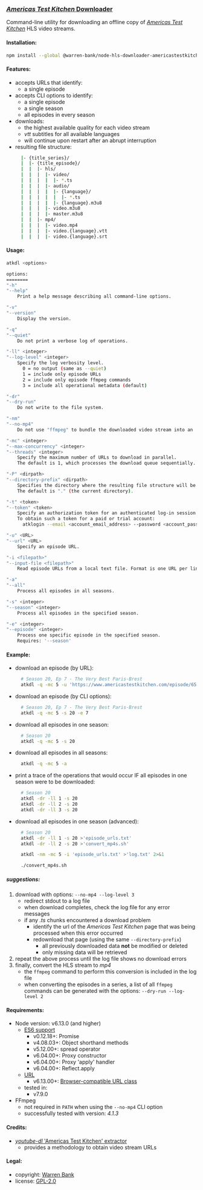 ### [_Americas Test Kitchen_ Downloader](https://github.com/warren-bank/node-hls-downloader-americastestkitchen)

Command-line utility for downloading an offline copy of [_Americas Test Kitchen_](https://www.americastestkitchen.com/episodes/browse) HLS video streams.

#### Installation:

```bash
npm install --global @warren-bank/node-hls-downloader-americastestkitchen
```

#### Features:

* accepts URLs that identify:
  - a single episode
* accepts CLI options to identify:
  - a single episode
  - a single season
  - all episodes in every season
* downloads:
  - the highest available quality for each video stream
  - _vtt_ subtitles for all available languages
  - will continue upon restart after an abrupt interruption
* resulting file structure:
  ```bash
    |- {title_series}/
    |  |- {title_episode}/
    |  |  |- hls/
    |  |  |  |- video/
    |  |  |  |  |- *.ts
    |  |  |  |- audio/
    |  |  |  |  |- {language}/
    |  |  |  |  |  |- *.ts
    |  |  |  |  |- {language}.m3u8
    |  |  |  |- video.m3u8
    |  |  |  |- master.m3u8
    |  |  |- mp4/
    |  |  |  |- video.mp4
    |  |  |  |- video.{language}.vtt
    |  |  |  |- video.{language}.srt
  ```

#### Usage:

```bash
atkdl <options>

options:
========
"-h"
"--help"
    Print a help message describing all command-line options.

"-v"
"--version"
    Display the version.

"-q"
"--quiet"
    Do not print a verbose log of operations.

"-ll" <integer>
"--log-level" <integer>
    Specify the log verbosity level.
      0 = no output (same as --quiet)
      1 = include only episode URLs
      2 = include only episode ffmpeg commands
      3 = include all operational metadata (default)

"-dr"
"--dry-run"
    Do not write to the file system.

"-nm"
"--no-mp4"
    Do not use "ffmpeg" to bundle the downloaded video stream into an .mp4 file container.

"-mc" <integer>
"--max-concurrency" <integer>
"--threads" <integer>
    Specify the maximum number of URLs to download in parallel.
    The default is 1, which processes the download queue sequentially.

"-P" <dirpath>
"--directory-prefix" <dirpath>
    Specifies the directory where the resulting file structure will be saved to.
    The default is "." (the current directory).

"-t" <token>
"--token" <token>
    Specify an authorization token for an authenticated log-in session.
    To obtain such a token for a paid or trial account:
      atklogin --email <account_email_address> --password <account_password>

"-u" <URL>
"--url" <URL>
    Specify an episode URL.

"-i <filepath>"
"--input-file <filepath>"
    Read episode URLs from a local text file. Format is one URL per line.

"-a"
"--all"
    Process all episodes in all seasons.

"-s" <integer>
"--season" <integer>
    Process all episodes in the specified season.

"-e" <integer>
"--episode" <integer>
    Process one specific episode in the specified season.
    Requires: '--season'
```

#### Example:

* download an episode (by URL):
  ```bash
    # Season 20, Ep 7 - The Very Best Paris-Brest
    atkdl -q -mc 5 -u 'https://www.americastestkitchen.com/episode/653-the-very-best-paris-brest'
  ```
* download an episode (by CLI options):
  ```bash
    # Season 20, Ep 7 - The Very Best Paris-Brest
    atkdl -q -mc 5 -s 20 -e 7
  ```
* download all episodes in one season:
  ```bash
    # Season 20
    atkdl -q -mc 5 -s 20
  ```
* download all episodes in all seasons:
  ```bash
    atkdl -q -mc 5 -a
  ```
* print a trace of the operations that would occur IF all episodes in one season were to be downloaded:
  ```bash
    # Season 20
    atkdl -dr -ll 1 -s 20
    atkdl -dr -ll 2 -s 20
    atkdl -dr -ll 3 -s 20
  ```
* download all episodes in one season (advanced):
  ```bash
    # Season 20
    atkdl -dr -ll 1 -s 20 >'episode_urls.txt'
    atkdl -dr -ll 2 -s 20 >'convert_mp4s.sh'

    atkdl -nm -mc 5 -i 'episode_urls.txt' >'log.txt' 2>&1

    ./convert_mp4s.sh
  ```

##### suggestions:

1. download with options: `--no-mp4 --log-level 3`
   * redirect stdout to a log file
   * when download completes, check the log file for any error messages
   * if any _.ts_ chunks encountered a download problem
     - identify the url of the _Americas Test Kitchen_ page that was being processed when this error occurred
     - redownload that page (using the same `--directory-prefix`)
       * all previously downloaded data __not__ be modified or deleted
       * only missing data will be retrieved
2. repeat the above process until the log file shows no download errors
3. finally, convert the HLS stream to _mp4_
   * the `ffmpeg` command to perform this conversion is included in the log file
   * when converting the episodes in a series, a list of all `ffmpeg` commands can be generated with the options: `--dry-run --log-level 2`

#### Requirements:

* Node version: v6.13.0 (and higher)
  * [ES6 support](http://node.green/)
    * v0.12.18+: Promise
    * v4.08.03+: Object shorthand methods
    * v5.12.00+: spread operator
    * v6.04.00+: Proxy constructor
    * v6.04.00+: Proxy 'apply' handler
    * v6.04.00+: Reflect.apply
  * [URL](https://nodejs.org/api/url.html)
    * v6.13.00+: [Browser-compatible URL class](https://nodejs.org/api/url.html#url_class_url)
  * tested in:
    * v7.9.0
* FFmpeg
  * not required in `PATH` when using the `--no-mp4` CLI option
  * successfully tested with version: _4.1.3_

#### Credits:

* [_youtube-dl_ 'Americas Test Kitchen' extractor](https://github.com/ytdl-org/youtube-dl/blob/master/youtube_dl/extractor/americastestkitchen.py)
  * provides a methodology to obtain video stream URLs

#### Legal:

* copyright: [Warren Bank](https://github.com/warren-bank)
* license: [GPL-2.0](https://www.gnu.org/licenses/old-licenses/gpl-2.0.txt)
